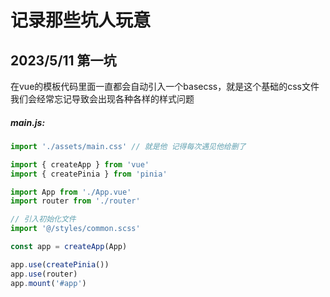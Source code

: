 # 记录那些坑人玩意

## 2023/5/11 第一坑 

在vue的模板代码里面一直都会自动引入一个basecss，就是这个基础的css文件我们会经常忘记导致会出现各种各样的样式问题

##### main.js:

```` js
import './assets/main.css' // 就是他 记得每次遇见他给删了

import { createApp } from 'vue'
import { createPinia } from 'pinia'

import App from './App.vue'
import router from './router'

// 引入初始化文件
import '@/styles/common.scss'

const app = createApp(App)

app.use(createPinia())
app.use(router)
app.mount('#app')
````

